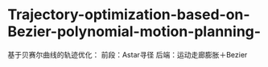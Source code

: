 # Trajectory-optimization-based-on-Bezier-polynomial-motion-planning-
基于贝赛尔曲线的轨迹优化： 前段：Astar寻径   后端：运动走廊膨胀＋Bezier
